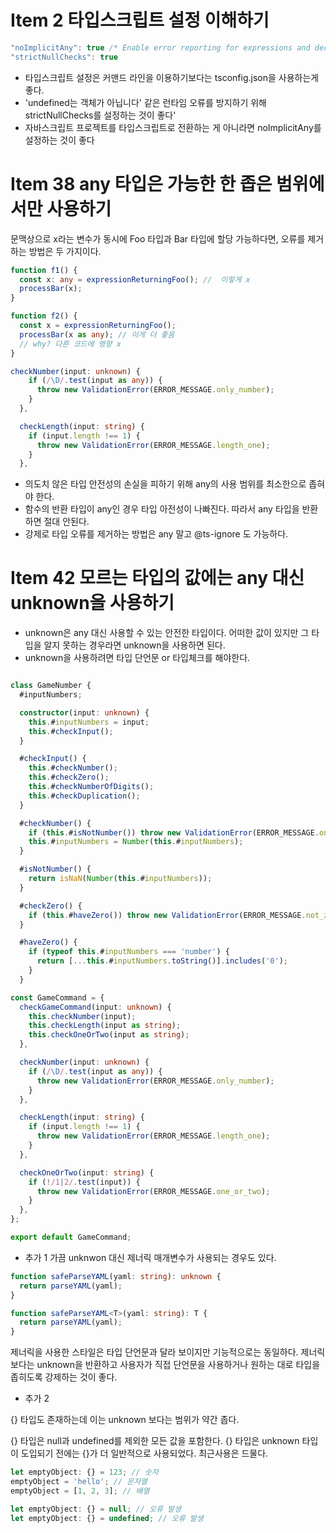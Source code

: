 # Item 2 타입스크립트 설정 이해하기

```ts
"noImplicitAny": true /* Enable error reporting for expressions and declarations with an implied 'any' type. */,
"strictNullChecks": true

```

- 타입스크립트 설정은 커맨드 라인을 이용하기보다는 tsconfig.json을 사용하는게 좋다.
- 'undefined는 객체가 아닙니다' 같은 런타임 오류를 방지하기 위해 strictNullChecks를 설정하는 것이 좋다'
- 자바스크립트 프로젝트를 타입스크립트로 전환하는 게 아니라면 noImplicitAny를 설정하는 것이 좋다

# Item 38 any 타입은 가능한 한 좁은 범위에서만 사용하기

문맥상으로 x라는 변수가 동시에 Foo 타입과 Bar 타입에 할당 가능하다면, 오류를 제거하는 방법은 두 가지이다.

```ts
function f1() {
  const x: any = expressionReturningFoo(); //  이렇게 x
  processBar(x);
}

function f2() {
  const x = expressionReturningFoo();
  processBar(x as any); // 이게 더 좋음
  // why? 다른 코드에 영향 x
}
```

```ts
checkNumber(input: unknown) {
    if (/\D/.test(input as any)) {
      throw new ValidationError(ERROR_MESSAGE.only_number);
    }
  },

  checkLength(input: string) {
    if (input.length !== 1) {
      throw new ValidationError(ERROR_MESSAGE.length_one);
    }
  },
```

- 의도치 않은 타입 안전성의 손실을 피하기 위해 any의 사용 범위를 최소한으로 좁혀야 한다.
- 함수의 반환 타입이 any인 경우 타입 아전성이 나빠진다. 따라서 any 타입을 반환하면 절대 안된다.
- 강제로 타입 오류를 제거하는 방법은 any 말고 @ts-ignore 도 가능하다.

# Item 42 모르는 타입의 값에는 any 대신 unknown을 사용하기

- unknown은 any 대신 사용할 수 있는 안전한 타입이다. 어떠한 값이 있지만 그 타입을 알지 못하는 경우라면 unknown을 사용하면 된다.
- unknown을 사용하려면 타입 단언문 or 타입체크를 해야한다.

```ts

class GameNumber {
  #inputNumbers;

  constructor(input: unknown) {
    this.#inputNumbers = input;
    this.#checkInput();
  }

  #checkInput() {
    this.#checkNumber();
    this.#checkZero();
    this.#checkNumberOfDigits();
    this.#checkDuplication();
  }

  #checkNumber() {
    if (this.#isNotNumber()) throw new ValidationError(ERROR_MESSAGE.only_number);
    this.#inputNumbers = Number(this.#inputNumbers);
  }

  #isNotNumber() {
    return isNaN(Number(this.#inputNumbers));
  }

  #checkZero() {
    if (this.#haveZero()) throw new ValidationError(ERROR_MESSAGE.not_zero);
  }

  #haveZero() {
    if (typeof this.#inputNumbers === 'number') {
      return [...this.#inputNumbers.toString()].includes('0');
    }
  }

```

```ts
const GameCommand = {
  checkGameCommand(input: unknown) {
    this.checkNumber(input);
    this.checkLength(input as string);
    this.checkOneOrTwo(input as string);
  },

  checkNumber(input: unknown) {
    if (/\D/.test(input as any)) {
      throw new ValidationError(ERROR_MESSAGE.only_number);
    }
  },

  checkLength(input: string) {
    if (input.length !== 1) {
      throw new ValidationError(ERROR_MESSAGE.length_one);
    }
  },

  checkOneOrTwo(input: string) {
    if (!/1|2/.test(input)) {
      throw new ValidationError(ERROR_MESSAGE.one_or_two);
    }
  },
};

export default GameCommand;
```

- 추가 1
  가끔 unknwon 대신 제너릭 매개변수가 사용되는 경우도 있다.

```ts
function safeParseYAML(yaml: string): unknown {
  return parseYAML(yaml);
}

function safeParseYAML<T>(yaml: string): T {
  return parseYAML(yaml);
}
```

제너릭을 사용한 스타일은 타입 단언문과 달라 보이지만 기능적으로는 동일하다.
제너릭보다는 unknown을 반환하고 사용자가 직접 단언문을 사용하거나 원하는 대로 타입을 좁히도록 강제하는 것이 좋다.

- 추가 2

{} 타입도 존재하는데 이는 unknown 보다는 범위가 약간 좁다.

{} 타입은 null과 undefined를 제외한 모든 값을 포함한다.
{} 타입은 unknown 타입이 도입되기 전에는 {}가 더 일반적으로 사용되었다. 최근사용은 드물다.

```ts
let emptyObject: {} = 123; // 숫자
emptyObject = 'hello'; // 문자열
emptyObject = [1, 2, 3]; // 배열
```

```ts
let emptyObject: {} = null; // 오류 발생
let emptyObject: {} = undefined; // 오류 발생
```

